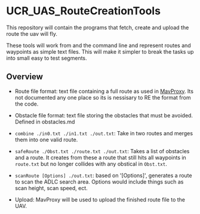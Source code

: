 # UCR_UAS_RouteCreationTools

This repository will contain the programs that fetch, create and upload the route the uav will fly.

These tools will work from and the command line and represent routes and waypoints as simple text files.
This will make it simpler to break the tasks up into small easy to test segments.

## Overview

* Route file format: text file containing a full route as used in [MavProxy](https://github.com/ArduPilot/MAVProxy/blob/master/MAVProxy/modules/mavproxy_wp.py). Its not documented any one place so its is nessisary to RE the format from the code.

* Obstacle file format: text file storing the obstacles that must be avoided. Defined in obstacles.md
         
* `combine ./in0.txt ./in1.txt ./out.txt`: Take in two routes and merges them into one valid route.

* `safeRoute ./Obst.txt ./route.txt ./out.txt`: Takes a list of obstacles and a route. It creates from these a route that still hits all waypoints in `route.txt` but no longer collides with any obstical in `Obst.txt`.

* `scanRoute [Options] ./out.txt`: based on '[Options]', generates a route to scan the ADLC search area. Options would include things such as scan height, scan speed, ect.

* Upload: MavProxy will be used to upload the finished route file to the UAV.
